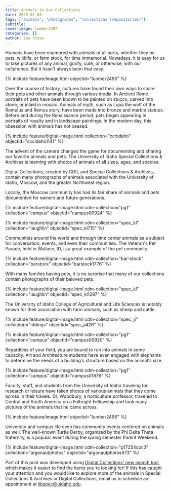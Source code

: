 ```yaml
---
title: Animals in Our Collections
date: 2025-02-03
tags: ["animals", "photographs", "collections (repositories)"]
subtitle: 
cover-image: lumber2497
categories: []
author: Zoe Stave
---
```


Humans have been enamored with animals of all sorts, whether they be pets, wildlife, or farm stock, for time immemorial. Nowadays, it is easy for us to take pictures of any animal, goofy, cute, or otherwise, with our cellphones. But it hasn't always been that easy.
 
{% include feature/image.html objectid="lumber2495" %}
 
Over the course of history, cultures have found their own ways to share their pets and other animals through various media. In Ancient Rome portraits of pets have been known to be painted on stucco, carved into stone, or inlaid in mosaic. Animals of myth, such as Lupa the wolf of the Romulus and Remus story, have been made into bronze and marble statues. Before and during the Renaissance period, pets began appearing in portraits of royalty and in landscape paintings. In the modern day, this obsession with animals has not ceased.
 
{% include feature/digital-image.html collection="cccidaho" objectid="cccidaho1141" %}
 
The advent of the camera changed the game for documenting and sharing our favorite animals and pets. The University of Idaho Special Collections & Archives is teeming with photos of animals of all sizes, ages, and species.
 
Digital Collections, created by CDIL and Special Collections & Archives, contain many photographs of animals associated with the University of Idaho, Moscow, and the greater Northwest region.
 
Locally, the Moscow community has had its fair share of animals and pets documented for owners and future generations.
 
{% include feature/digital-image.html cdm-collection="pg1" collection="campus" objectid="campus00924" %}

{% include feature/digital-image.html cdm-collection="spec_kl" collection="laughlin" objectid="spec_kl715" %}
 
Communities around the world and through time center animals as a subject for conversation, events, and even their communities. The Veteran's Pet Parade, held in Wallace, ID, is a great example of the pet community.
 
{% include feature/digital-image.html cdm-collection="bar-stock" collection="barstock" objectid="barstock1776" %}
 
With many families having pets, it is no surprise that many of our collections contain photographs of their beloved pets.
 
{% include feature/digital-image.html cdm-collection="spec_kl" collection="laughlin" objectid="spec_kl1297" %}
 
The University of Idaho College of Agricultural and Life Sciences is notably known for their association with farm animals, such as sheep and cattle.
 
{% include feature/digital-image.html cdm-collection="spec_ji" collection="iddings" objectid="spec_ji426" %}

{% include feature/digital-image.html cdm-collection="pg1" collection="campus" objectid="campus00920" %}
 
Regardless of your field, you are bound to run into animals in some capacity. Art and Architecture students have even engaged with elephants to determine the needs of a building's structure based on the animal's size.
 
{% include feature/digital-image.html cdm-collection="pg1" collection="campus" objectid="campus01878" %}
 
Faculty, staff, and students from the University of Idaho traveling for research or leisure have taken photos of various animals that they come across in their travels. Dr. Woodbury, a horticulture professor, traveled to Central and South America on a Fulbright Fellowship and took many pictures of the animals that he came across.
 
{% include feature/image.html objectid="lumber2496" %}
 
University and campus life even has community events centered on animals as well. The well-known Turtle Derby, organized by the Phi Delta Theta fraternity, is a popular event during the spring semester Parent Weekend.
 
{% include feature/digital-image.html cdm-collection="p17254coll3" collection="argonautphotos" objectid="argonautphotos673" %}
 
Part of this post was developed using [Digital Collections' new search tool](https://www.lib.uidaho.edu/digital/), which makes it easier to find the items you're looking for! If this has caught your attention and you would like to explore more of the animals in Special Collections & Archives or Digital Collections, email us to schedule an appointment at <libspec@uidaho.edu>.